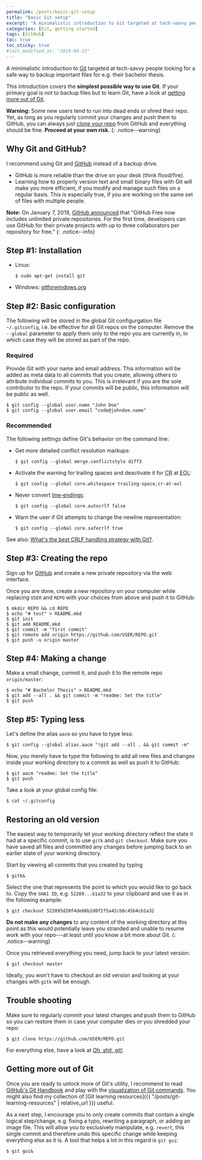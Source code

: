 ```yaml
---
permalink: /posts/basic-git-setup
title: "Basic Git setup"
excerpt: "A minimalistic introduction to Git targeted at tech-savvy people looking for a safe way to backup important files for e.g. their bachelor thesis."
categories: [Git, getting started]
tags: [GitHub]
toc: true
toc_sticky: true
#last_modified_at: "2019-04-13"
---
```


A minimalistic introduction to [Git](https://git-scm.org/) targeted at tech-savvy people looking for a safe way to backup important files for e.g. their bachelor thesis.

This introduction covers the **simplest possible way to use Git**. If your primary goal is not to backup files but to learn Git, have a look at [getting more out of Git](#getting-more-out-of-git).

**Warning:** Some new users tend to run into dead ends or shred their repo. Yet, as long as you regularly commit your changes and push them to GitHub, you can always just [clone your repo](#trouble-shooting) from GitHub and everything should be fine. **Proceed at your own risk.**
{: .notice--warning}


## Why Git and GitHub?
I recommend using Git and [GitHub](https://github.com/) instead of a backup drive.
* GitHub is more reliable than the drive on your desk (think flood/fire).
* Learning how to properly version text and small binary files with Git will make you more efficient, if you modify and manage such files on a regular basis. This is especially true, if you are working on the same set of files with multiple people.

**Note:** On January&nbsp;7, 2019, [GitHub announced](https://blog.github.com/2019-01-07-new-year-new-github/) that "GitHub Free now includes unlimited private repositories. For the first time, developers can use GitHub for their private projects with up to three collaborators per repository for free."
{: .notice--info}


## Step #1: Installation
* Linux:
  ```
  $ sudo apt-get install git
  ```
* Windows: [gitforwindows.org](https://gitforwindows.org/)


## Step #2: Basic configuration
The following will be stored in the global Git configurgation file `~/.gitconfig`, i.e. be effective for all Git repos on the computer. Remove the `--global` parameter to apply them only to the repo you are currently in, in which case they will be stored as part of the repo.

### Required
Provide Git with your name and email address. This information will be added as meta data to all commits that you create, allowing others to attribute individual commits to you. This is irrelevant if you are the sole contributor to the repo. If your commits will be public, this information will be public as well.
```
$ git config --global user.name "John Doe"
$ git config --global user.email "code@johndoe.name"
```

### Recommended
The following settings define Git's behavior on the command line:
* Get more detailed conflict resolution markups:
  ```
  $ git config --global merge.conflictstyle diff3
  ```
* Activate the warning for trailing spaces and deactivate it for <abbr title="Carriage Return">CR</abbr> at <abbr title="End of Line">EOL</abbr>:
  ```
  $ git config --global core.whitespace trailing-space,cr-at-eol
  ```
* Never convert [line-endings](https://en.wikipedia.org/wiki/Newline):
  ```
  $ git config --global core.autocrlf false
  ```
* Warn the user if Git attempts to change the newline representation:
  ```
  $ git config --global core.safecrlf true
  ```
See also: [What's the best CRLF handling strategy with Git?](https://stackoverflow.com/a/10855862).


## Step #3: Creating the repo
Sign up for [GitHub](https://github.com/) and create a new private repository via the web interface.

Once you are done, create a new repository on your computer while replacing `USER` and `REPO` with your choices from above and push it to GitHub:
```
$ mkdir REPO && cd REPO
$ echo "# test" > README.mkd
$ git init
$ git add README.mkd
$ git commit -m "first commit"
$ git remote add origin https://github.com/USER/REPO.git
$ git push -u origin master
```


## Step #4: Making a change
Make a small change, commit it, and push it to the remote repo `origin/master`:
```
$ echo "# Bachelor Thesis" > README.mkd
$ git add --all . && git commit -m "readme: Set the title"
$ git push
```


## Step #5: Typing less
Let's define the alias `aacm` so you have to type less:
```
$ git config --global alias.aacm "!git add --all . && git commit -m"
```

Now, you merely have to type the following to add all new files and changes inside your working directory to a commit as well as push it to GitHub:
```
$ git aacm "readme: Set the title"
$ git push
```

Take a look at your global config file:
```
$ cat ~/.gitconfig
```


## Restoring an old version
The easiest way to temporarily let your working directory reflect the state it had at a specific commit, is to use `gitk` and `git checkout`. Make sure you have saved all files and committed any changes before jumping back to an earlier state of your working directory.

Start by viewing all commits that you created by typing
```
$ gitk&
```
Select the one that represents the point to which you would like to go back to. Copy the `SHA1 ID`, e.g. `52209...b1a32` to your clipboard and use it as in the following example:
```
$ git checkout 522095d20f4de88b2d0f2f5a42cb8c45b4cb1a32
```

**Do not make any changes** to any content of the working directory at this point as this would potentially leave you stranded and unable to resume work with your repo---at least until you know a bit more about Git.
{: .notice--warning}

Once you retrieved everything you need, jump back to your latest version:
```
$ git checkout master
```

Ideally, you won't have to checkout an old version and looking at your changes with `gitk` will be enough.


## Trouble shooting
Make sure to regularly commit your latest changes and push them to GitHub so you can restore them in case your computer dies or you shredded your repo:
```
$ git clone https://github.com/USER/REPO.git
```

For everything else, have a look at [Oh, shit, git!](http://ohshitgit.com/).


## Getting more out of Git
Once you are ready to unlock more of Git's utility, I recommend to read [GitHub's Git Handbook](https://guides.github.com/introduction/git-handbook/) and play with the [visualization of Git commands](https://onlywei.github.io/explain-git-with-d3). You might also find my collection of [Git learning resources]({{ "/posts/git-learning-resources" | relative_url }}) useful.

As a next step, I encourage you to only create commits that contain a single logical step/change, e.g. fixing a typo, rewriting a paragraph, or adding an image file. This will allow you to exclusively manipulate, e.g. `revert`, this single commit and therefore undo this specific change while keeping everything else as it is. A tool that helps a lot in this regard is `git gui`:
```
$ git gui&
```


